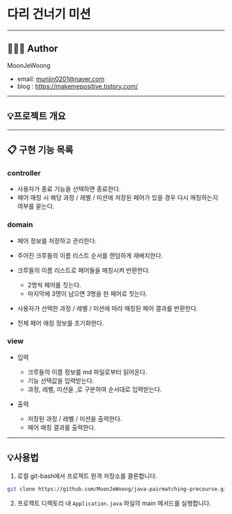 # 다리 건너기 미션

---

## 👨🏻‍💼 Author
MoonJeWoong
- email: munjin0201@naver.com
- blog : https://makemepositive.tistory.com/

---

## 💡프로젝트 개요


---


## 📋 구현 기능 목록

### controller

- 사용자가 종료 기능을 선택하면 종료한다.
- 페어 매칭 시 해당 과정 / 레벨 / 미션에 저장된 페어가 있을 경우 다시 매칭하는지 여부를 묻는다.

### domain
- 페어 정보를 저장하고 관리한다.
- 주어진 크루들의 이름 리스트 순서를 랜덤하게 재배치한다.
- 크루들의 이름 리스트로 페어들을 매칭시켜 반환한다.
  - 2명씩 페어를 짓는다.
  - 마지막에 3명이 남으면 3명을 한 페어로 짓는다.

- 사용자가 선택한 과정 / 레벨 / 미션에 따라 매칭된 페어 결과를 반환한다.

- 전체 페어 매칭 정보를 초기화한다.



### view
- 입력
  - 크루들의 이름 정보를 md 파일로부터 읽어온다.
  - 기능 선택값을 입력받는다.
  - 과정, 레벨, 미션을 ,로 구분하여 순서대로 입력받는다.

- 출력
  - 저장된 과정 / 레벨 / 미션을 출력한다.
  - 페어 매칭 결과를 출력한다.


---

## 💡사용법
1. 로컬 git-bash에서 프로젝트 원격 저장소를 클론합니다.
~~~ bash
git clone https://github.com/MoonJeWoong/java-pairmatching-precourse.git
~~~

2. 프로젝트 디렉토리 내 `Application.java` 파일의 main 메서드를 실행합니다.
